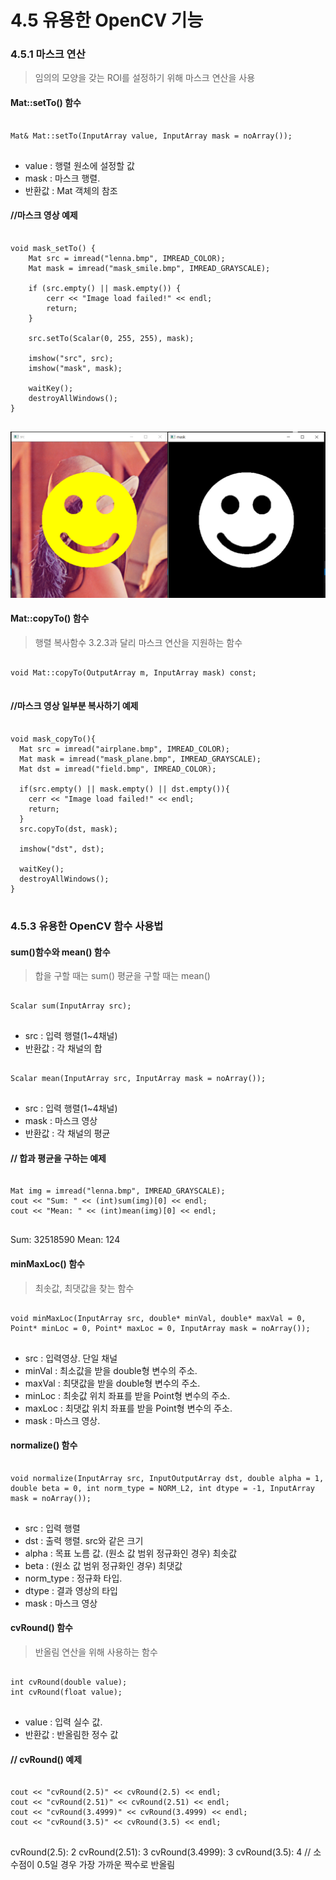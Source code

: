 4.5 유용한 OpenCV 기능
=================================

### 4.5.1 마스크 연산
> 임의의 모양을 갖는 ROI를 설정하기 위해 마스크 연산을 사용

#### Mat::setTo() 함수
<pre>
<code>
Mat& Mat::setTo(InputArray value, InputArray mask = noArray());
</code>
</pre>
* value : 행렬 원소에 설정할 값
* mask : 마스크 행렬.
* 반환값 : Mat 객체의 참조

#### //마스크 영상 예제
<pre>
<code>
void mask_setTo() {
	Mat src = imread("lenna.bmp", IMREAD_COLOR);
	Mat mask = imread("mask_smile.bmp", IMREAD_GRAYSCALE);

	if (src.empty() || mask.empty()) {
		cerr << "Image load failed!" << endl;
		return;
	}

	src.setTo(Scalar(0, 255, 255), mask);

	imshow("src", src);
	imshow("mask", mask);

	waitKey();
	destroyAllWindows();
}
</code>
</pre>
![Alt text](https://github.com/kvmii/opencv/blob/main/mask.png?raw=true)

#### Mat::copyTo() 함수
> 행렬 복사함수
> 3.2.3과 달리 마스크 연산을 지원하는 함수
<pre>
<code>
void Mat::copyTo(OutputArray m, InputArray mask) const;
</code>
</pre>

#### //마스크 영상 일부분 복사하기 예제
<pre>
<code>
void mask_copyTo(){
  Mat src = imread("airplane.bmp", IMREAD_COLOR);
  Mat mask = imread("mask_plane.bmp", IMREAD_GRAYSCALE);
  Mat dst = imread("field.bmp", IMREAD_COLOR);

  if(src.empty() || mask.empty() || dst.empty()){
    cerr << "Image load failed!" << endl;
    return;
  }
  src.copyTo(dst, mask);

  imshow("dst", dst);

  waitKey();
  destroyAllWindows();
}
</code>
</pre>

### 4.5.3 유용한 OpenCV 함수 사용법
#### sum()함수와 mean() 함수
> 합을 구할 때는 sum()
> 평균을 구할 때는 mean()
<pre>
<code>
Scalar sum(InputArray src);
</code>
</pre>
* src : 입력 행렬(1~4채널)
* 반환값 : 각 채널의 합

<pre>
<code>
Scalar mean(InputArray src, InputArray mask = noArray());
</code>
</pre>
* src : 입력 행렬(1~4채널)
* mask : 마스크 영상
* 반환값 : 각 채널의 평균

#### // 합과 평균을 구하는 예제
<pre>
<code>
Mat img = imread("lenna.bmp", IMREAD_GRAYSCALE);
cout << "Sum: " << (int)sum(img)[0] << endl;
cout << "Mean: " << (int)mean(img)[0] << endl;
</code>
</pre>

Sum: 32518590
Mean: 124

#### minMaxLoc() 함수
> 최솟값, 최댓값을 찾는 함수
<pre>
<code>
void minMaxLoc(InputArray src, double* minVal, double* maxVal = 0,
Point* minLoc = 0, Point* maxLoc = 0, InputArray mask = noArray());
</code>
</pre>
* src : 입력영상. 단일 채널
* minVal : 최소값을 받을 double형 변수의 주소.
* maxVal : 최댓값을 받을 double형 변수의 주소.
* minLoc : 최솟값 위치 좌표를 받을 Point형 변수의 주소.
* maxLoc : 최댓값 위치 좌표를 받을 Point형 변수의 주소.
* mask : 마스크 영상.

#### normalize() 함수
<pre>
<code>
void normalize(InputArray src, InputOutputArray dst, double alpha = 1,
double beta = 0, int norm_type = NORM_L2, int dtype = -1, InputArray mask = noArray());
</code>
</pre>
* src : 입력 행렬
* dst : 출력 행렬. src와 같은 크기
* alpha : 목표 노름 값. (원소 값 범위 정규화인 경우) 최솟값
* beta : (원소 값 범위 정규화인 경우) 최댓값
* norm_type : 정규화 타입.
* dtype : 결과 영상의 타입
* mask : 마스크 영상
</code>
</pre>

#### cvRound() 함수
> 반올림 연산을 위해 사용하는 함수
<pre>
<code>
int cvRound(double value);
int cvRound(float value);
</code>
</pre>
* value : 입력 실수 값.
* 반환값 : 반올림한 정수 값

#### // cvRound() 예제
<pre>
<code>
cout << "cvRound(2.5)" << cvRound(2.5) << endl;
cout << "cvRound(2.51)" << cvRound(2.51) << endl;
cout << "cvRound(3.4999)" << cvRound(3.4999) << endl;
cout << "cvRound(3.5)" << cvRound(3.5) << endl;
</code>
</pre>

cvRound(2.5): 2
cvRound(2.51): 3
cvRound(3.4999): 3
cvRound(3.5): 4
// 소수점이 0.5일 경우 가장 가까운 짝수로 반올림

